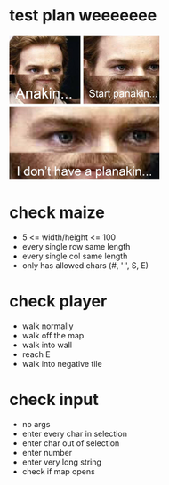 # test plan weeeeeee

<img src="img.jpg" height="260">


# check maize

- 5 <= width/height <= 100
- every single row same length
- every single col same length
- only has allowed chars (#, ' ', S, E)

# check player

- walk normally
- walk off the map
- walk into wall
- reach E
- walk into negative tile

# check input

- no args
- enter every char in selection
- enter char out of selection
- enter number
- enter very long string
- check if map opens
